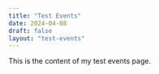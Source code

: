 ```yaml
---
title: "Test Events"
date: 2024-04-08
draft: false
layout: "test-events"
---
```


This is the content of my test events page.
